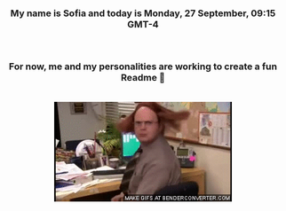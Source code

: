 


<div align="center">
<h3 >My name is Sofia and today is Monday, 27 September, 09:15 GMT-4</h3><br>
<h3 >For now, me and my personalities are working to create a fun Readme 👋
</h3><br>
<img src='img/dwight.gif' alt='working...'/>
</div>
